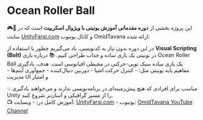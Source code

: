# Ocean Roller Ball
🎮🌊  این پروژه بخشی از **دوره مقدماتی آموزش یونیتی با ویژوال اسکریپت** است که در سایت [UnityFarsi.com](https://UnityFarsi.com) و کانال یوتیوب OmidTavana ارائه شده.

در این دوره بدون نیاز به کدنویسی، یاد می‌گیریم چطور با استفاده از **Visual Scripting (Bolt)** در یونیتی یک بازی ساده و جذاب طراحی کنیم. 
 📚 درباره بازی Ocean Roller Ball یک بازی ساده سبک توپی-حرکتی در محیطی اقیانوسی است. هدف، یادگیری مفاهیم پایه یونیتی مثل: - کنترل حرکت اشیا - دوربین دنبال‌کننده - جمع‌آوری آیتم‌ها - مدیریت UI و امتیاز  
 
 💡 مناسب برای افرادی که هیچ پیش‌زمینه‌ای در برنامه‌نویسی ندارند و می‌خواهند یادگیری Unity را از مسیر گرافیکی و آسان‌تر شروع کنند.  
 📺 آموزش کامل در: - وبسایت: [UnityFarsi.com](https://UnityFarsi.com) - یوتیوب: [OmidTavana YouTube Channel](https://youtube.com/@OmidTavana)

